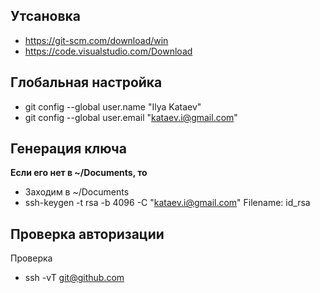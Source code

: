 ## Утсановка
- https://git-scm.com/download/win
- https://code.visualstudio.com/Download

## Глобальная настройка
- git config --global user.name "Ilya Kataev"
- git config --global user.email "kataev.i@gmail.com"

## Генерация ключа

**Если его нет в ~/Documents, то**
- Заходим в ~/Documents
- ssh-keygen -t rsa -b 4096 -C "kataev.i@gmail.com"
Filename: id_rsa

## Проверка авторизации
Проверка
- ssh -vT git@github.com

